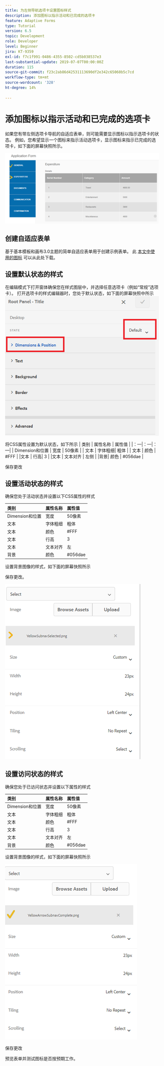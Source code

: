 ```yaml
---
title: 为左侧导航选项卡设置图标样式
description: 添加图标以指示活动和已完成的选项卡
feature: Adaptive Forms
type: Tutorial
version: 6.5
topic: Development
role: Developer
level: Beginner
jira: KT-9359
exl-id: f7c1f991-0486-4355-8502-cd5b038537e3
last-substantial-update: 2019-07-07T00:00:00Z
duration: 115
source-git-commit: f23c2ab86d42531113690df2e342c65060b5c7cd
workflow-type: tm+mt
source-wordcount: '328'
ht-degree: 14%

---
```


# 添加图标以指示活动和已完成的选项卡

如果您有带左侧选项卡导航的自适应表单，则可能需要显示图标以指示选项卡的状态。 例如，您希望显示一个图标来指示活动选项卡，显示图标来指示已完成的选项卡，如下面的屏幕快照所示。

![工具栏间距](assets/active-completed.png)

## 创建自适应表单

基于基本模板和画布3.0主题的简单自适应表单用于创建示例表单。
此 [本文中使用的图标](assets/icons.zip) 可以从此处下载。


## 设置默认状态的样式

在编辑模式下打开窗体确保您在样式图层中，并选择任意选项卡（例如“常规”选项卡）。
打开选项卡的样式编辑器时，您处于默认状态，如下面的屏幕快照中所示
![导航选项卡](assets/navigation-tab.png)

将CSS属性设置为默认状态，如下所示 | 类别 | 属性名称 | 属性值 | |：—|：—|：—| | Dimension和位置 | 宽度 | 50像素 | | 文本 | 字体粗细| 粗体 | | 文本 | 颜色 | #FFF | |文本 | 行高| 3 | |文本 | 文本对齐 | 左侧 | |背景| 颜色 | #056dae |

保存更改

## 设置活动状态的样式

确保您处于活动状态并设置以下CSS属性的样式

| 类别 | 属性名称 | 属性值 |
|:---|:---|:---|
| Dimension和位置 | 宽度 | 50像素 |
| 文本 | 字体粗细 | 粗体 |
| 文本 | 颜色 | #FFF |
| 文本 | 行高 | 3 |
| 文本 | 文本对齐 | 左 |
| 背景 | 颜色 | #056dae |

设置背景图像的样式，如下面的屏幕快照所示

保存更改。



![active-state](assets/active-state.png)

## 设置访问状态的样式

确保您处于已访问状态并设置以下属性的样式

| 类别 | 属性名称 | 属性值 |
|:---|:---|:---|
| Dimension和位置 | 宽度 | 50像素 |
| 文本 | 字体粗细 | 粗体 |
| 文本 | 颜色 | #FFF |
| 文本 | 行高 | 3 |
| 文本 | 文本对齐 | 左 |
| 背景 | 颜色 | #056dae |

设置背景图像的样式，如下面的屏幕快照所示


![已访问状态](assets/visited-state.png)

保存更改

预览表单并测试图标是否按预期工作。
